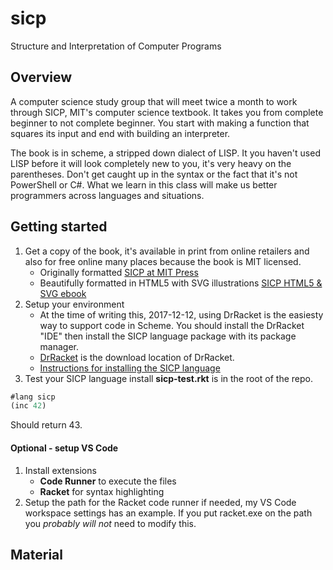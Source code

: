 # sicp
Structure and Interpretation of Computer Programs

## Overview
A computer science study group that will meet twice a month to work through SICP, MIT's computer science textbook. It takes you from complete beginner to not complete beginner. You start with making a function that squares its input and end with building an interpreter.

The book is in scheme, a stripped down dialect of LISP. It you haven't used LISP before it will look completely new to you, it's very heavy on the parentheses. Don't get caught up in the syntax or the fact that it's not PowerShell or C#. What we learn in this class will make us better programmers across languages and situations.

## Getting started
1. Get a copy of the book, it's available in print from online retailers and also for free online many places because the book is MIT licensed.
   - Originally formatted [SICP at MIT Press](https://mitpress.mit.edu/sicp/full-text/book/book.html)
   - Beautifully formatted in HTML5 with SVG illustrations [SICP HTML5 & SVG ebook](sarabander.github.io/sicp/)
2. Setup your environment
   - At the time of writing this, 2017-12-12, using DrRacket is the easiesty way to support code in Scheme. You should install the DrRacket "IDE" then install the SICP language package with its package manager.
   - [DrRacket](http://racket-lang.org/) is the download location of DrRacket.
   - [Instructions for installing the SICP language](https://docs.racket-lang.org/sicp-manual/)
3. Test your SICP language install **sicp-test.rkt** is in the root of the repo.
```lisp
#lang sicp
(inc 42)
```
Should return 43.

#### Optional - setup VS Code
1. Install extensions
   - **Code Runner** to execute the files
   - **Racket** for syntax highlighting
2. Setup the path for the Racket code runner if needed, my VS Code workspace settings has an example. If you put racket.exe on the path you *probably will not* need to modify this.

## Material